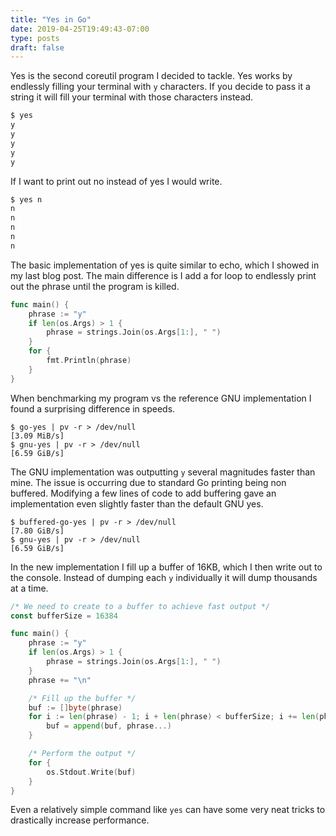 ```yaml
---
title: "Yes in Go"
date: 2019-04-25T19:49:43-07:00
type: posts
draft: false
---
```


Yes is the second coreutil program I decided to tackle. Yes works by endlessly filling your terminal with `y` characters. If you decide to pass it a string it will fill your terminal with those characters instead.

```bash
$ yes
y
y
y
y
y
```

If I want to print out no instead of yes I would write.
```bash
$ yes n
n
n
n
n
n
```

The basic implementation of yes is quite similar to echo, which I showed in my last blog post. The main difference is I add a for loop to endlessly print out the phrase until the program is killed.

```Go
func main() {
    phrase := "y"
    if len(os.Args) > 1 {
        phrase = strings.Join(os.Args[1:], " ")
    }
    for {
        fmt.Println(phrase)
    }
}
```

When benchmarking my program vs the reference GNU implementation I found a surprising difference in speeds.

```
$ go-yes | pv -r > /dev/null
[3.09 MiB/s]
$ gnu-yes | pv -r > /dev/null
[6.59 GiB/s]
```

The GNU implementation was outputting `y` several magnitudes faster than mine. The issue is occurring due to standard Go printing being non buffered. Modifying a few lines of code to add buffering gave an implementation even slightly faster than the default GNU yes.


```
$ buffered-go-yes | pv -r > /dev/null
[7.80 GiB/s]
$ gnu-yes | pv -r > /dev/null
[6.59 GiB/s]
```

In the new implementation I fill up a buffer of 16KB, which I then write out to the console. Instead of dumping each `y` individually it will dump thousands at a time.

```go
/* We need to create to a buffer to achieve fast output */
const bufferSize = 16384

func main() {
    phrase := "y"
    if len(os.Args) > 1 {
        phrase = strings.Join(os.Args[1:], " ")
    }
    phrase += "\n"

    /* Fill up the buffer */
    buf := []byte(phrase)
    for i := len(phrase) - 1; i + len(phrase) < bufferSize; i += len(phrase) {
        buf = append(buf, phrase...)
    }

    /* Perform the output */
    for {
        os.Stdout.Write(buf)
    }
}
```
Even a relatively simple command like `yes` can have some very neat tricks to drastically increase performance.

